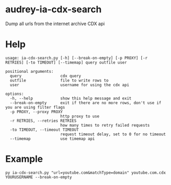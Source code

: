 # audrey-ia-cdx-search  
 Dump all urls from the internet archive CDX api  

# Help  
```
usage: ia-cdx-search.py [-h] [--break-on-empty] [-p PROXY] [-r RETRIES] [-to TIMEOUT] [--timemap] query outfile user

positional arguments:
  query                 cdx query
  outfile               file to write rows to
  user                  username for using the cdx api

options:
  -h, --help            show this help message and exit
  --break-on-empty      exit if there are no more rows, don't use if you are using filter flags
  -p PROXY, --proxy PROXY
                        http proxy to use
  -r RETRIES, --retries RETRIES
                        how many times to retry failed requests
  -to TIMEOUT, --timeout TIMEOUT
                        request timeout delay, set to 0 for no timeout
  --timemap             use timemap api
```

# Example  
 `py ia-cdx-search.py "url=youtube.com&matchType=domain" youtube.com.cdx YOURUSERNAME --break-on-empty`  
